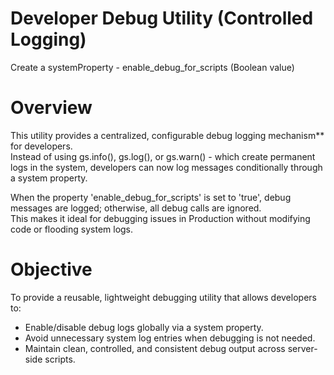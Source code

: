 # Developer Debug Utility (Controlled Logging)
Create a systemProperty - enable_debug_for_scripts (Boolean value)

# Overview
This utility provides a centralized, configurable debug logging mechanism** for developers.  
Instead of using gs.info(), gs.log(), or gs.warn() - which create permanent logs in the system, developers can now log messages conditionally through a system property.

When the property 'enable_debug_for_scripts' is set to 'true', debug messages are logged; otherwise, all debug calls are ignored.  
This makes it ideal for debugging issues in Production without modifying code or flooding system logs.


# Objective
To provide a reusable, lightweight debugging utility that allows developers to:
- Enable/disable debug logs globally via a system property.  
- Avoid unnecessary system log entries when debugging is not needed.  
- Maintain clean, controlled, and consistent debug output across server-side scripts.
